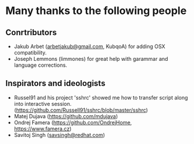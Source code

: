 
# Many thanks to the following people

## Conrtributors
- Jakub Arbet (arbetjakub@gmail.com, KubqoA) for adding OSX compatibility.
- Joseph Lemmons (limmones) for great help with garammar and language corrections.

## Inspirators and ideologists
- Russel91 and his project 'sshrc' showed me how to
  transfer script along into interactive session.
  (https://github.com/Russell91/sshrc/blob/master/sshrc)
- Matej Dujava (https://github.com/mdujava)
- Ondrej Famera (https://github.com/OndrejHome, https://www.famera.cz)
- Savitoj Singh (savsingh@redhat.com)

